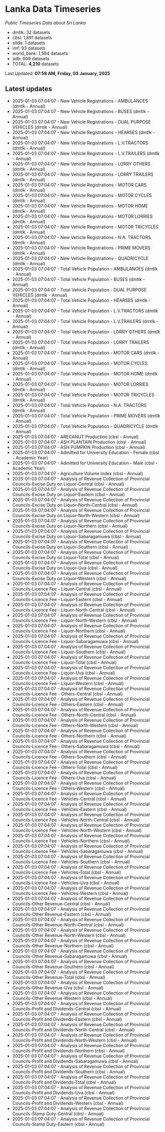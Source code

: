 # Lanka Data Timeseries
*Public Timeseries Data about Sri Lanka*

* dmtlk: 32 datasets
* cbsl: 1,891 datasets
* sltda: 1 datasets
* imf: 93 datasets
* world_bank: 1,584 datasets
* adb: 609 datasets
* TOTAL: **4,210** datasets

Last Updated: **07:58 AM, Friday, 03 January, 2025**

## Latest updates

* 2025-01-03 07:04:07 - New Vehicle Registrations - AMBULANCES (dmtlk - Annual)
* 2025-01-03 07:04:07 - New Vehicle Registrations - BUSES (dmtlk - Annual)
* 2025-01-03 07:04:07 - New Vehicle Registrations - DUAL PURPOSE VEHICLES (dmtlk - Annual)
* 2025-01-03 07:04:07 - New Vehicle Registrations - HEARSES (dmtlk - Annual)
* 2025-01-03 07:04:07 - New Vehicle Registrations - L.V.TRACTORS (dmtlk - Annual)
* 2025-01-03 07:04:07 - New Vehicle Registrations - L.V.TRAILERS (dmtlk - Annual)
* 2025-01-03 07:04:07 - New Vehicle Registrations - LORRY OTHERS (dmtlk - Annual)
* 2025-01-03 07:04:07 - New Vehicle Registrations - LORRY TRAILERS (dmtlk - Annual)
* 2025-01-03 07:04:07 - New Vehicle Registrations - MOTOR CARS (dmtlk - Annual)
* 2025-01-03 07:04:07 - New Vehicle Registrations - MOTOR CYCLES (dmtlk - Annual)
* 2025-01-03 07:04:07 - New Vehicle Registrations - MOTOR HOME (dmtlk - Annual)
* 2025-01-03 07:04:07 - New Vehicle Registrations - MOTOR LORRIES (dmtlk - Annual)
* 2025-01-03 07:04:07 - New Vehicle Registrations - MOTOR TRICYCLES (dmtlk - Annual)
* 2025-01-03 07:04:07 - New Vehicle Registrations - N.A. TRACTORS (dmtlk - Annual)
* 2025-01-03 07:04:07 - New Vehicle Registrations - PRIME MOVERS (dmtlk - Annual)
* 2025-01-03 07:04:07 - New Vehicle Registrations - QUADRICYCLE (dmtlk - Annual)
* 2025-01-03 07:04:07 - Total Vehicle Population - AMBULANCES (dmtlk - Annual)
* 2025-01-03 07:04:07 - Total Vehicle Population - BUSES (dmtlk - Annual)
* 2025-01-03 07:04:07 - Total Vehicle Population - DUAL PURPOSE VEHICLES (dmtlk - Annual)
* 2025-01-03 07:04:07 - Total Vehicle Population - HEARSES (dmtlk - Annual)
* 2025-01-03 07:04:07 - Total Vehicle Population - L.V.TRACTORS (dmtlk - Annual)
* 2025-01-03 07:04:07 - Total Vehicle Population - L.V.TRAILERS (dmtlk - Annual)
* 2025-01-03 07:04:07 - Total Vehicle Population - LORRY OTHERS (dmtlk - Annual)
* 2025-01-03 07:04:07 - Total Vehicle Population - LORRY TRAILERS (dmtlk - Annual)
* 2025-01-03 07:04:07 - Total Vehicle Population - MOTOR CARS (dmtlk - Annual)
* 2025-01-03 07:04:07 - Total Vehicle Population - MOTOR CYCLES (dmtlk - Annual)
* 2025-01-03 07:04:07 - Total Vehicle Population - MOTOR HOME (dmtlk - Annual)
* 2025-01-03 07:04:07 - Total Vehicle Population - MOTOR LORRIES (dmtlk - Annual)
* 2025-01-03 07:04:07 - Total Vehicle Population - MOTOR TRICYCLES (dmtlk - Annual)
* 2025-01-03 07:04:07 - Total Vehicle Population - N.A. TRACTORS (dmtlk - Annual)
* 2025-01-03 07:04:07 - Total Vehicle Population - PRIME MOVERS (dmtlk - Annual)
* 2025-01-03 07:04:07 - Total Vehicle Population - QUADRICYCLE (dmtlk - Annual)
* 2025-01-03 07:04:07 - ARECANUT Production (cbsl - Annual)
* 2025-01-03 07:04:07 - ASH PLANTAIN Production (cbsl - Annual)
* 2025-01-03 07:04:07 - ASH PUMPKIN Production (cbsl - Annual)
* 2025-01-03 07:04:07 - Admitted for University Education - Female (cbsl - Academic Year)
* 2025-01-03 07:04:07 - Admitted for University Education - Male (cbsl - Academic Year)
* 2025-01-03 07:04:07 - Agriculture Volume Index (cbsl - Annual)
* 2025-01-03 07:04:07 - Analysis of Revenue Collection of Provincial Councils-Excise Duty on Liquor-Central (cbsl - Annual)
* 2025-01-03 07:04:07 - Analysis of Revenue Collection of Provincial Councils-Excise Duty on Liquor-Eastern (cbsl - Annual)
* 2025-01-03 07:04:07 - Analysis of Revenue Collection of Provincial Councils-Excise Duty on Liquor-North-Central (cbsl - Annual)
* 2025-01-03 07:04:07 - Analysis of Revenue Collection of Provincial Councils-Excise Duty on Liquor-North-Western (cbsl - Annual)
* 2025-01-03 07:04:07 - Analysis of Revenue Collection of Provincial Councils-Excise Duty on Liquor-Northern (cbsl - Annual)
* 2025-01-03 07:04:07 - Analysis of Revenue Collection of Provincial Councils-Excise Duty on Liquor-Sabaragamuwa (cbsl - Annual)
* 2025-01-03 07:04:07 - Analysis of Revenue Collection of Provincial Councils-Excise Duty on Liquor-Southern (cbsl - Annual)
* 2025-01-03 07:04:07 - Analysis of Revenue Collection of Provincial Councils-Excise Duty on Liquor-Total (cbsl - Annual)
* 2025-01-03 07:04:07 - Analysis of Revenue Collection of Provincial Councils-Excise Duty on Liquor-Uva (cbsl - Annual)
* 2025-01-03 07:04:07 - Analysis of Revenue Collection of Provincial Councils-Excise Duty on Liquor-Western (cbsl - Annual)
* 2025-01-03 07:04:07 - Analysis of Revenue Collection of Provincial Councils-Licence Fee - Liquor-Central (cbsl - Annual)
* 2025-01-03 07:04:07 - Analysis of Revenue Collection of Provincial Councils-Licence Fee - Liquor-Eastern (cbsl - Annual)
* 2025-01-03 07:04:07 - Analysis of Revenue Collection of Provincial Councils-Licence Fee - Liquor-North-Central (cbsl - Annual)
* 2025-01-03 07:04:07 - Analysis of Revenue Collection of Provincial Councils-Licence Fee - Liquor-North-Western (cbsl - Annual)
* 2025-01-03 07:04:07 - Analysis of Revenue Collection of Provincial Councils-Licence Fee - Liquor-Northern (cbsl - Annual)
* 2025-01-03 07:04:07 - Analysis of Revenue Collection of Provincial Councils-Licence Fee - Liquor-Sabaragamuwa (cbsl - Annual)
* 2025-01-03 07:04:07 - Analysis of Revenue Collection of Provincial Councils-Licence Fee - Liquor-Southern (cbsl - Annual)
* 2025-01-03 07:04:07 - Analysis of Revenue Collection of Provincial Councils-Licence Fee - Liquor-Total (cbsl - Annual)
* 2025-01-03 07:04:07 - Analysis of Revenue Collection of Provincial Councils-Licence Fee - Liquor-Uva (cbsl - Annual)
* 2025-01-03 07:04:07 - Analysis of Revenue Collection of Provincial Councils-Licence Fee - Liquor-Western (cbsl - Annual)
* 2025-01-03 07:04:07 - Analysis of Revenue Collection of Provincial Councils-Licence Fee - Others-Central (cbsl - Annual)
* 2025-01-03 07:04:07 - Analysis of Revenue Collection of Provincial Councils-Licence Fee - Others-Eastern (cbsl - Annual)
* 2025-01-03 07:04:07 - Analysis of Revenue Collection of Provincial Councils-Licence Fee - Others-North-Central (cbsl - Annual)
* 2025-01-03 07:04:07 - Analysis of Revenue Collection of Provincial Councils-Licence Fee - Others-North-Western (cbsl - Annual)
* 2025-01-03 07:04:07 - Analysis of Revenue Collection of Provincial Councils-Licence Fee - Others-Northern (cbsl - Annual)
* 2025-01-03 07:04:07 - Analysis of Revenue Collection of Provincial Councils-Licence Fee - Others-Sabaragamuwa (cbsl - Annual)
* 2025-01-03 07:04:07 - Analysis of Revenue Collection of Provincial Councils-Licence Fee - Others-Southern (cbsl - Annual)
* 2025-01-03 07:04:07 - Analysis of Revenue Collection of Provincial Councils-Licence Fee - Others-Total (cbsl - Annual)
* 2025-01-03 07:04:07 - Analysis of Revenue Collection of Provincial Councils-Licence Fee - Others-Uva (cbsl - Annual)
* 2025-01-03 07:04:07 - Analysis of Revenue Collection of Provincial Councils-Licence Fee - Others-Western (cbsl - Annual)
* 2025-01-03 07:04:07 - Analysis of Revenue Collection of Provincial Councils-Licence Fee - Vehicles-Central (cbsl - Annual)
* 2025-01-03 07:04:07 - Analysis of Revenue Collection of Provincial Councils-Licence Fee - Vehicles-Eastern (cbsl - Annual)
* 2025-01-03 07:04:07 - Analysis of Revenue Collection of Provincial Councils-Licence Fee - Vehicles-North-Central (cbsl - Annual)
* 2025-01-03 07:04:07 - Analysis of Revenue Collection of Provincial Councils-Licence Fee - Vehicles-North-Western (cbsl - Annual)
* 2025-01-03 07:04:07 - Analysis of Revenue Collection of Provincial Councils-Licence Fee - Vehicles-Northern (cbsl - Annual)
* 2025-01-03 07:04:07 - Analysis of Revenue Collection of Provincial Councils-Licence Fee - Vehicles-Sabaragamuwa (cbsl - Annual)
* 2025-01-03 07:04:07 - Analysis of Revenue Collection of Provincial Councils-Licence Fee - Vehicles-Southern (cbsl - Annual)
* 2025-01-03 07:04:07 - Analysis of Revenue Collection of Provincial Councils-Licence Fee - Vehicles-Total (cbsl - Annual)
* 2025-01-03 07:04:07 - Analysis of Revenue Collection of Provincial Councils-Licence Fee - Vehicles-Uva (cbsl - Annual)
* 2025-01-03 07:04:07 - Analysis of Revenue Collection of Provincial Councils-Licence Fee - Vehicles-Western (cbsl - Annual)
* 2025-01-03 07:04:07 - Analysis of Revenue Collection of Provincial Councils-Other Revenue-Central (cbsl - Annual)
* 2025-01-03 07:04:07 - Analysis of Revenue Collection of Provincial Councils-Other Revenue-Eastern (cbsl - Annual)
* 2025-01-03 07:04:07 - Analysis of Revenue Collection of Provincial Councils-Other Revenue-North-Central (cbsl - Annual)
* 2025-01-03 07:04:07 - Analysis of Revenue Collection of Provincial Councils-Other Revenue-North-Western (cbsl - Annual)
* 2025-01-03 07:04:07 - Analysis of Revenue Collection of Provincial Councils-Other Revenue-Northern (cbsl - Annual)
* 2025-01-03 07:04:07 - Analysis of Revenue Collection of Provincial Councils-Other Revenue-Sabaragamuwa (cbsl - Annual)
* 2025-01-03 07:04:07 - Analysis of Revenue Collection of Provincial Councils-Other Revenue-Southern (cbsl - Annual)
* 2025-01-03 07:04:07 - Analysis of Revenue Collection of Provincial Councils-Other Revenue-Total (cbsl - Annual)
* 2025-01-03 07:04:07 - Analysis of Revenue Collection of Provincial Councils-Other Revenue-Uva (cbsl - Annual)
* 2025-01-03 07:04:07 - Analysis of Revenue Collection of Provincial Councils-Other Revenue-Western (cbsl - Annual)
* 2025-01-03 07:04:07 - Analysis of Revenue Collection of Provincial Councils-Profit and Dividends-Central (cbsl - Annual)
* 2025-01-03 07:04:07 - Analysis of Revenue Collection of Provincial Councils-Profit and Dividends-Eastern (cbsl - Annual)
* 2025-01-03 07:04:07 - Analysis of Revenue Collection of Provincial Councils-Profit and Dividends-North-Central (cbsl - Annual)
* 2025-01-03 07:04:07 - Analysis of Revenue Collection of Provincial Councils-Profit and Dividends-North-Western (cbsl - Annual)
* 2025-01-03 07:04:07 - Analysis of Revenue Collection of Provincial Councils-Profit and Dividends-Northern (cbsl - Annual)
* 2025-01-03 07:04:07 - Analysis of Revenue Collection of Provincial Councils-Profit and Dividends-Sabaragamuwa (cbsl - Annual)
* 2025-01-03 07:04:07 - Analysis of Revenue Collection of Provincial Councils-Profit and Dividends-Southern (cbsl - Annual)
* 2025-01-03 07:04:07 - Analysis of Revenue Collection of Provincial Councils-Profit and Dividends-Total (cbsl - Annual)
* 2025-01-03 07:04:07 - Analysis of Revenue Collection of Provincial Councils-Profit and Dividends-Uva (cbsl - Annual)
* 2025-01-03 07:04:07 - Analysis of Revenue Collection of Provincial Councils-Profit and Dividends-Western (cbsl - Annual)
* 2025-01-03 07:04:07 - Analysis of Revenue Collection of Provincial Councils-Stamp Duty-Central (cbsl - Annual)
* 2025-01-03 07:04:07 - Analysis of Revenue Collection of Provincial Councils-Stamp Duty-Eastern (cbsl - Annual)